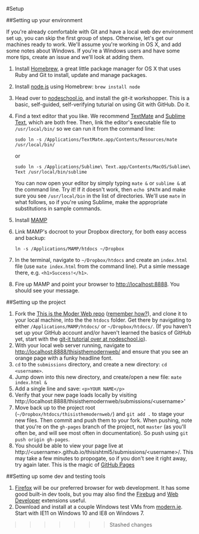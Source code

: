 #Setup

##Setting up your environment

If you're already comfortable with Git and have a local web dev environment set up, you can skip the first group of steps. Otherwise, let's get our machines ready to work. We'll assume you're working in OS X, and add some notes about Windows. If you're a Windows users and have some more tips, create an issue and we'll look at adding them.

1. Install [Homebrew](http://brew.sh), a great little package manager for OS X that uses Ruby and Git to install, update and manage packages.
2. Install [node.js](https://nodejs.org) using Homebrew: `brew install node`
3. Head over to [nodeschool.io](http://nodeschool.io/#workshopper-list), and install the git-it workshopper. This is a basic, self-guided, self-verifying tuturial on using Git with GitHub. Do it.
4. Find a text editor that you like. We recommend [TextMate](https://macromates.com) and [Sublime Text](http://www.sublimetext.com), which are both free. Then, link the editor's executable file to `/usr/local/bin/` so we can run it from the command line:

	```
	sudo ln -s /Applications/TextMate.app/Contents/Resources/mate /usr/local/bin/
	```
	 	
	or
	
	```
	sudo ln -s /Applications/Sublime\ Text.app/Contents/MacOS/Sublime\ Text /usr/local/bin/sublime
	```
	You can now open your editor by simply typing `mate &` or `sublime &` at the command line. Try it! If it doesn't work, then `echo $PATH` and make sure you see `/usr/local/bin` in the list of directories. We'll use `mate` in what follows, so if you're using Sublime, make the appropriate substitutions in sample commands.
5. Install [MAMP](https://www.mamp.info/en/)
6. Link MAMP's docroot to your Dropbox directory, for both easy access and backup:

	```
	ln -s /Applications/MAMP/htdocs ~/Dropbox
	```
7. In the terminal, navigate to `~/Dropbox/htdocs` and create an `index.html` file (use `mate index.html` from the command line). Put a simle message there, e.g. `<h1>Success!</h1>`.
8. Fire up MAMP and point your browser to [http://localhost:8888](http://localhost:8888). You should see your message.

##Setting up the project

1. Fork the [This is the Moder Web repo](https://github.com/chrisbay/thisisthemodernweb) ([remember how?](https://help.github.com/articles/fork-a-repo/)), and clone it to your local machine, into the the `htdocs` folder. Get there by navigating to either `/Applications/MAMP/htdocs/` or `~/Dropbox/htdocs/`. (If you haven't set up your GitHub account and/or haven't learned the basics of GitHub yet, start with the [git-it tutorial over at nodeschool.io](http://nodeschool.io)).
3. With your local web server running, navigate to [http://localhost:8888/thisisthemodernweb/](http://localhost:8888/thisisthemodernweb/) and ensure that you see an orange page with a funky headline font.
4. `cd` to the `submissions` directory, and create a new directory: `cd <username>`.
5. Jump down into this new directory, and create/open a new file: `mate index.html &`
6. Add a single line and save: `<p>YOUR NAME</p>`
7. Verify that your new page loads locally by visiting http://localhost:8888/thisisthemodernweb/submissions/&lt;username&gt;'
8. Move back up to the project root (`~/Dropbox/htdocs/thisisthemodernweb/`) and `git add .` to stage your new files. Then commit and push them to your fork. When pushing, note that you're on the `gh-pages` branch of the project, not `master` (as you'll often be, and will see most often in documentation). So push using `git push origin gh-pages`.
9. You should be able to view your page live at http://&lt;username&gt;.github.io/thisishtml5/submissions/&lt;username&gt;/. This may take a few minutes to propogate, so if you don't see it right away, try again later. This is the magic of [GitHub Pages](https://pages.github.com)

##Setting up some dev and testing tools

1. [Firefox](https://www.mozilla.org/en-US/firefox/new/) will be our preferred browser for web development. It has some good built-in dev tools, but you may also find the [Firebug](https://addons.mozilla.org/en-us/firefox/addon/firebug/) and [Web Developer](https://addons.mozilla.org/en-us/firefox/addon/web-developer/) extensions useful.
2. Download and install at a couple Windows test VMs from [modern.ie](https://www.modern.ie/en-us/virtualization-tools). Start with IE11 on Windows 10 and IE8 on Windows 7.
>>>>>>> Stashed changes
